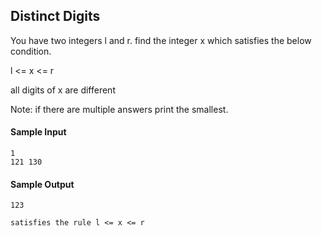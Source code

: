 ## **Distinct Digits**

You have two integers l and r. find the integer x which satisfies the below condition.

l <= x <= r

all digits of x are different

Note: if there are multiple answers print the smallest.

#### **Sample Input**
	1
	121 130
	

#### **Sample Output**
	123
	
	satisfies the rule l <= x <= r
